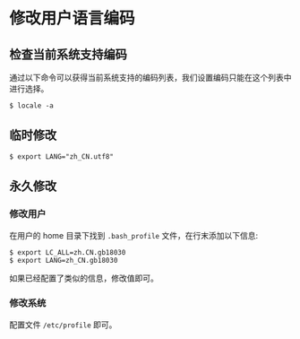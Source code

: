 # 修改用户语言编码

## 检查当前系统支持编码

通过以下命令可以获得当前系统支持的编码列表，我们设置编码只能在这个列表中进行选择。

```shell
$ locale -a
```

## 临时修改

```shell
$ export LANG="zh_CN.utf8"
```

## 永久修改

### 修改用户

在用户的 home 目录下找到 `.bash_profile` 文件，在行末添加以下信息:

```shell
$ export LC_ALL=zh.CN.gb18030
$ export LANG=zh_CN.gb18030
```

如果已经配置了类似的信息，修改值即可。

### 修改系统

配置文件 `/etc/profile` 即可。